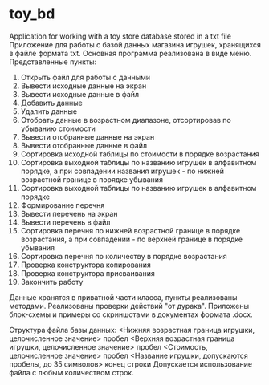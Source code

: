 # toy_bd
Application for working with a toy store database stored in a txt file
Приложение для работы с базой данных магазина игрушек, хранящихся в файле формата txt. Основная программа реализована в виде меню. Представленные пункты:
1. Oткрыть файл для работы с данными
2. Вывести исходные данные на экран
3. Вывести исходные данные в файл
4. Добавить данные
5. Удалить данные
6. Отобрать данные в возрастном диапазоне, отсортировав по убыванию стоимости
7. Вывести отобранные данные на экран
8. Вывести отобранные данные в файл
9. Сортировка исходной таблицы по стоимости в порядке возрастания
10. Сортировка выходной таблицы по названию игрушек в алфавитном порядке, а при совпадении названия игрушек - по нижней возрастной границе в порядке убывания
11. Сортировка выходной таблицы по названию игрушек в алфавитном порядке
12. Формирование перечня
13. Вывести перечень на экран
14. Вывести перечень в файл
15. Сортировка перечня по нижней возрастной границе в порядке возрастания, а при совпадении - по верхней границе в порядке убывания
16. Сортировка перечня по количеству в порядке возрастания
17. Проверка конструктора копирования
18. Проверка конструктора присваивания
19. Закончить работу

Данные хранятся в приватной части класса, пункты реализованы методами. Реализованы проверки действий "от дурака". Приложены блок-схемы и примеры со скриншотами в документах формата .docx.

Структура файла базы данных:
<Нижняя возрастная граница игрушки, целочисленное значение> пробел <Верхняя возрастная граница игрушки, целочисленное значение> пробел <Стоимость, целочисленное значение> пробел <Название игрушки, допускаются пробелы, до 35 символов> конец строки
Допускается использование файла с любым количеством строк.
